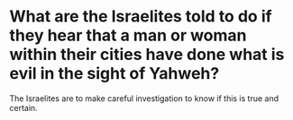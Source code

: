# What are the Israelites told to do if they hear that a man or woman within their cities have done what is evil in the sight of Yahweh?

The Israelites are to make careful investigation to know if this is true and certain.
